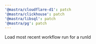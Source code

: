 ```yaml
---
'@mastra/cloudflare-d1': patch
'@mastra/clickhouse': patch
'@mastra/libsql': patch
'@mastra/pg': patch
---
```


Load most recent workflow run for a runId
